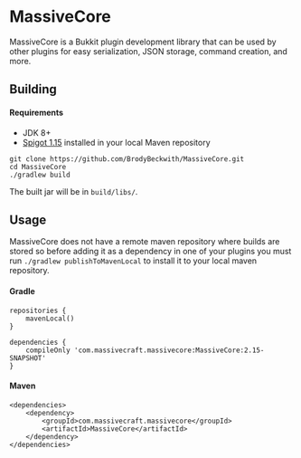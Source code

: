 # MassiveCore
MassiveCore is a Bukkit plugin development library that can be used by other plugins for easy serialization, JSON 
storage, command creation, and more.

## Building
#### Requirements
* JDK 8+
* [Spigot 1.15](https://www.spigotmc.org/) installed in your local Maven repository

```
git clone https://github.com/BrodyBeckwith/MassiveCore.git
cd MassiveCore
./gradlew build
```
The built jar will be in `build/libs/`.

## Usage
MassiveCore does not have a remote maven repository where builds are stored so before adding it as a dependency in one 
of your plugins you must run `./gradlew publishToMavenLocal` to install it to your local maven repository.
#### Gradle
```
repositories {
    mavenLocal()
}

dependencies {
    compileOnly 'com.massivecraft.massivecore:MassiveCore:2.15-SNAPSHOT'
}
```
#### Maven
```
<dependencies>
    <dependency>
        <groupId>com.massivecraft.massivecore</groupId>
        <artifactId>MassiveCore</artifactId>
    </dependency>
</dependencies>
```
